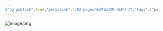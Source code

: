```yaml
---
{"dg-publish":true,"permalink":"/02-pages/短作业优先（SJF）/","tags":["personal/blog","os"]}
---
```


![image.png](https://yelanyanyu-img-bed.oss-cn-hangzhou.aliyuncs.com/img/blog/2024/08/20240801221410.png)
